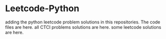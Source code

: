 # Leetcode-Python
adding the python leetcode problem solutions in this repositories. 
The code files are here.
all CTCI problems solutions are here.
some leetcode solutions are here.








































































































































































































































































































